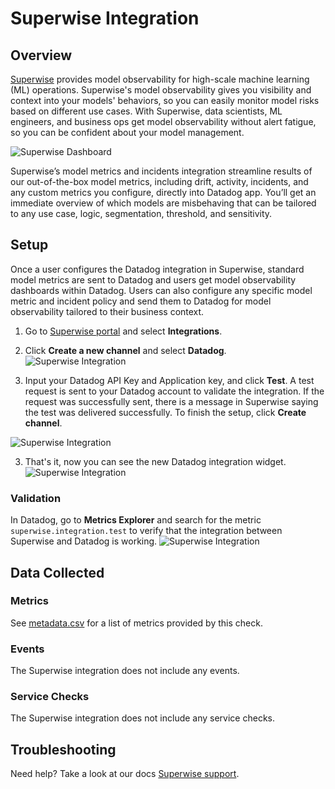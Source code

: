 # Superwise Integration

## Overview
[Superwise][1] provides model observability for high-scale machine learning (ML) operations.
Superwise's model observability gives you visibility and context into your models' behaviors, so you can easily monitor model risks based on different use cases. With Superwise, data scientists, ML engineers, and business ops get model observability without alert fatigue, so you can be confident about your model management.  
    

![Superwise Dashboard]( https://raw.githubusercontent.com/DataDog/integrations-extras/master/superwise/images/5.png)  

Superwise’s model metrics and incidents integration streamline results of our out-of-the-box model metrics, including drift, activity, incidents, and any custom metrics you configure, directly into Datadog app. You’ll get an immediate overview of which models are misbehaving that can be tailored to any use case, logic, segmentation, threshold, and sensitivity.


## Setup

Once a user configures the Datadog integration in Superwise, standard model metrics are sent to Datadog and users get model observability dashboards within Datadog. Users can also configure any specific model metric and incident policy and send them to Datadog for model observability tailored to their business context.

1. Go to [Superwise portal][2] and select **Integrations**.

2. Click **Create a new channel** and select **Datadog**.
![Superwise Integration]( https://raw.githubusercontent.com/DataDog/integrations-extras/master/superwise/images/2.png)

3. Input your Datadog API Key and Application key, and click **Test**. A test request is sent to your Datadog account to validate the integration. If the request was successfully sent, there is a message in Superwise saying the test was delivered successfully. To finish the setup, click **Create channel**.

![Superwise Integration]( https://raw.githubusercontent.com/DataDog/integrations-extras/master/superwise/images/6.png)

3. That's it, now you can see the new Datadog integration widget.
![Superwise Integration]( https://raw.githubusercontent.com/DataDog/integrations-extras/master/superwise/images/3.png)

### Validation
In Datadog, go to **Metrics Explorer** and search for the metric `superwise.integration.test` to verify that the integration between Superwise and Datadog is working. 
![Superwise Integration]( https://raw.githubusercontent.com/DataDog/integrations-extras/master/superwise/images/4.png)   

## Data Collected

### Metrics

See [metadata.csv][3] for a list of metrics provided by this check.

### Events

The Superwise integration does not include any events.

### Service Checks

The Superwise integration does not include any service checks.

## Troubleshooting

Need help? Take a look at our docs [Superwise support][4].


[1]: https://www.superwise.ai/
[2]: https://portal.superwise.ai/
[3]: https://github.com/DataDog/integrations-core/blob/master/check/metadata.csv
[4]: https://docs.superwise.ai
